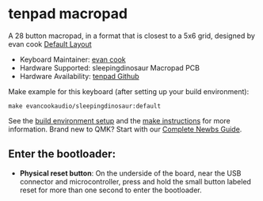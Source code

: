# tenpad macropad

A 28 button macropad, in a format that is closest to a 5x6 grid, designed by evan cook
[Default Layout](https://raw.githubusercontent.com/evanmcook/sleepingdinosaur/main/images/layouts/sleepingdinosaurdefault.jpg)

* Keyboard Maintainer: [evan cook](https://github.com/evanmcook/)
* Hardware Supported: sleepingdinosaur Macropad PCB
* Hardware Availability: [tenpad Github](https://github.com/evanmcook/sleepingdinosaur)

Make example for this keyboard (after setting up your build environment):

    make evancookaudio/sleepingdinosaur:default

See the [build environment setup](https://docs.qmk.fm/#/getting_started_build_tools) and the [make instructions](https://docs.qmk.fm/#/getting_started_make_guide) for more information. Brand new to QMK? Start with our [Complete Newbs Guide](https://docs.qmk.fm/#/newbs).

## Enter the bootloader: 
* **Physical reset button**: On the underside of the board, near the USB connector and microcontroller, press and hold the small button labeled reset for more than one second to enter the bootloader.